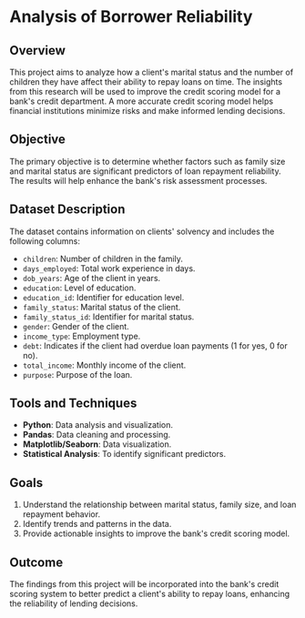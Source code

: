 # Analysis of Borrower Reliability

## Overview
This project aims to analyze how a client's marital status and the number of children they have affect their ability to repay loans on time. The insights from this research will be used to improve the credit scoring model for a bank's credit department. A more accurate credit scoring model helps financial institutions minimize risks and make informed lending decisions.

## Objective
The primary objective is to determine whether factors such as family size and marital status are significant predictors of loan repayment reliability. The results will help enhance the bank's risk assessment processes.

## Dataset Description
The dataset contains information on clients' solvency and includes the following columns:

- `children`: Number of children in the family.
- `days_employed`: Total work experience in days.
- `dob_years`: Age of the client in years.
- `education`: Level of education.
- `education_id`: Identifier for education level.
- `family_status`: Marital status of the client.
- `family_status_id`: Identifier for marital status.
- `gender`: Gender of the client.
- `income_type`: Employment type.
- `debt`: Indicates if the client had overdue loan payments (1 for yes, 0 for no).
- `total_income`: Monthly income of the client.
- `purpose`: Purpose of the loan.

## Tools and Techniques
- **Python**: Data analysis and visualization.
- **Pandas**: Data cleaning and processing.
- **Matplotlib/Seaborn**: Data visualization.
- **Statistical Analysis**: To identify significant predictors.

## Goals
1. Understand the relationship between marital status, family size, and loan repayment behavior.
2. Identify trends and patterns in the data.
3. Provide actionable insights to improve the bank's credit scoring model.

## Outcome
The findings from this project will be incorporated into the bank's credit scoring system to better predict a client's ability to repay loans, enhancing the reliability of lending decisions.

